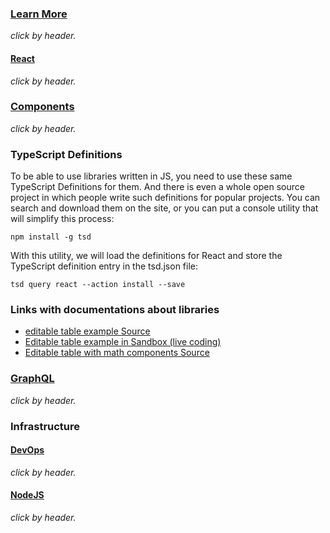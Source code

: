### [Learn More](react/more.md)

*click by header.*

#### [React](react/index.md)

*click by header.*

### [Components](react/components.md)

*click by header.*

### TypeScript Definitions

To be able to use libraries written in JS, you need to use these same TypeScript Definitions for them. And there is even
a whole open source project in which people write such definitions for popular projects. You can search and download
them on the site, or you can put a console utility that will simplify this process:

```npm install -g tsd```

With this utility, we will load the definitions for React and store the TypeScript definition entry in the tsd.json
file:

```tsd query react --action install --save```

### Links with documentations about libraries

- [editable table example Source](https://github.com/archit-p/editable-react-table)
- [Editable table example in Sandbox (live coding)](https://codesandbox.io/s/editable-react-table-gchwp?fontsize=14&hidenavigation=1&theme=dark)
- [Editable table with math components Source](https://github.com/ruilisi/fortune-sheet)

### [GraphQL](GraphQL/index.md)

*click by header.*

### Infrastructure

#### [DevOps](infrastructure/DevOps.md)

*click by header.*

#### [NodeJS](nodejs/index.md)

*click by header.*
